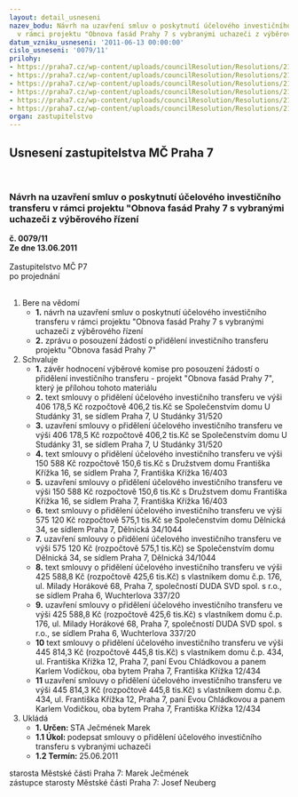 ```yaml
---
layout: detail_usneseni
nazev_bodu: Návrh na uzavření smluv o poskytnutí účelového investičního transferu
  v rámci projektu "Obnova fasád Prahy 7 s vybranými uchazeči z výběrového řízení
datum_vzniku_usneseni: '2011-06-13 00:00:00'
cislo_usneseni: '0079/11'
prilohy:
- https://praha7.cz/wp-content/uploads/councilResolution/Resolutions/21011/3-11-priloha_1.doc
- https://praha7.cz/wp-content/uploads/councilResolution/Resolutions/21011/3-11-priloha_2.doc
- https://praha7.cz/wp-content/uploads/councilResolution/Resolutions/21011/3-11-priloha_3.doc
- https://praha7.cz/wp-content/uploads/councilResolution/Resolutions/21011/3-11-priloha_4.doc
- https://praha7.cz/wp-content/uploads/councilResolution/Resolutions/21011/3-11-priloha_5.doc
- https://praha7.cz/wp-content/uploads/councilResolution/Resolutions/21011/3-11-priloha_6.doc
organ: zastupitelstvo
---
```

<div id="ucUsn_pList" class="usn">
	<span><h2>Usnesení zastupitelstva MČ Praha 7 </h2>
<br></span><div class="standBody">
<span><h3>Návrh na uzavření smluv o poskytnutí účelového investičního transferu v rámci projektu "Obnova fasád Prahy 7 s vybranými uchazeči z výběrového řízení</h3></span><div class="center">
		<strong>č. 0079/11</strong><br>
	</div>
<div class="center">
		<strong>Ze dne 13.06.2011</strong><br><br>
	</div>Zastupitelstvo MČ P7<br> po projednání<br><br><ol>
<li>Bere na vědomí<ul>
<li>
<strong>1.</strong> návrh na uzavření smluv o poskytnutí účelového investičního transferu v rámci projektu "Obnova fasád Prahy 7 s vybranými uchazeči z výběrového řízení</li>
<li>
<strong>2.</strong> zprávu o posouzení žádostí o přidělení investičního transferu projektu "Obnova fasád Prahy 7"</li>
</ul>
</li>
<li>Schvaluje<ul>
<li>
<strong>1.</strong> závěr hodnocení výběrové komise pro posouzení žádostí o přidělení investičního transferu - projekt "Obnova fasád Prahy 7", který je přílohou tohoto materiálu</li>
<li>
<strong>2.</strong> text smlouvy o přidělení účelového investičního transferu ve výši 406 178,5 Kč rozpočtově 406,2 tis.Kč se Společenstvím domu U Studánky 31, se sídlem Praha 7, U Studánky 31/520</li>
<li>
<strong>3.</strong> uzavření smlouvy o přidělení účelového investičního transferu ve výši 406 178,5 Kč rozpočtově 406,2 tis.Kč se Společenstvím domu U Studánky 31, se sídlem Praha 7, U Studánky 31/520</li>
<li>
<strong>4.</strong> text smlouvy o přidělení účelového investičního transferu ve výši 150 588 Kč rozpočtově 150,6 tis.Kč s Družstvem domu Františka Křížka 16, se sídlem Praha 7, Františka Křížka 16/403</li>
<li>
<strong>5.</strong> uzavření smlouvy o přidělení účelového investičního transferu ve výši 150 588 Kč rozpočtově 150,6 tis.Kč s Družstvem domu Františka Křížka 16, se sídlem Praha 7, Františka Křížka 16/403</li>
<li>
<strong>6.</strong> text smlouvy o přidělení účelového investičního transferu ve výši 575 120 Kč rozpočtově 575,1 tis.Kč se Společenstvím domu Dělnická 34, se sídlem Praha 7, Dělnická 34/1044</li>
<li>
<strong>7.</strong> uzavření smlouvy o přidělení účelového investičního transferu ve výši 575 120 Kč (rozpočtově 575,1 tis.Kč) se Společenstvím domu Dělnická 34, se sídlem Praha 7, Dělnická 34/1044</li>
<li>
<strong>8.</strong> text smlouvy o přidělení účelového investičního transferu ve výši 425 588,8 Kč (rozpočtově 425,6 tis.Kč) s vlastníkem domu č.p. 176, ul. Milady Horákové 68, Praha 7, společností DUDA SVD spol. s r.o., se sídlem Praha 6, Wuchterlova 337/20</li>
<li>
<strong>9.</strong> uzavření smlouvy o přidělení účelového investičního transferu ve výši 425 588,8 Kč (rozpočtově 425,6 tis.Kč) s vlastníkem domu č.p. 176, ul. Milady Horákové 68, Praha 7, společností DUDA SVD spol. s r.o., se sídlem Praha 6, Wuchterlova 337/20</li>
<li>
<strong>10</strong> text smlouvy o přidělení účelového investičního transferu ve výši 445 814,3 Kč (rozpočtově 445,8 tis.Kč) s vlastníkem domu č.p. 434, ul. Františka Křížka 12, Praha 7, paní Evou Chládkovou a panem Karlem Vodičkou, oba bytem Praha 7, Františka Křížka 12/434</li>
<li>
<strong>11</strong> uzavření smlouvy o přidělení účelového investičního transferu ve výši 445 814,3 Kč (rozpočtově 445,8 tis.Kč) s vlastníkem domu č.p. 434, ul. Františka Křížka 12, Praha 7, paní Evou Chládkovou a panem Karlem Vodičkou, oba bytem Praha 7, Františka Křížka 12/434</li>
</ul>
</li>
<li>Ukládá<ul>
<li>
<strong>1. Určen: </strong>STA Ječmének Marek</li>
<li>
<strong>1.1 Úkol: </strong>podepsat smlouvy o přidělení účelového investičního transferu s vybranými uchazeči</li>
<li>
<strong>1.2 Termín: </strong>25.06.2011</li>
</ul>
</li>
</ol>starosta Městské části Praha 7: Marek Ječmének<br>zástupce starosty Městské části Praha 7: Josef Neuberg
</div>
</div>